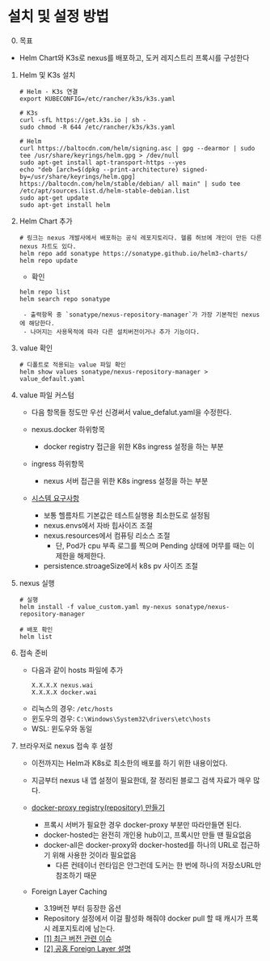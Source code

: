 # 설치 및 설정 방법
0. 목표
- Helm Chart와 K3s로 nexus를 배포하고, 도커 레지스트리 프록시를 구성한다

1. Helm 및 K3s 설치
    ```
    # Helm - K3s 연결
    export KUBECONFIG=/etc/rancher/k3s/k3s.yaml

    # K3s
    curl -sfL https://get.k3s.io | sh -
    sudo chmod -R 644 /etc/rancher/k3s/k3s.yaml

    # Helm
    curl https://baltocdn.com/helm/signing.asc | gpg --dearmor | sudo tee /usr/share/keyrings/helm.gpg > /dev/null
    sudo apt-get install apt-transport-https --yes
    echo "deb [arch=$(dpkg --print-architecture) signed-by=/usr/share/keyrings/helm.gpg] https://baltocdn.com/helm/stable/debian/ all main" | sudo tee /etc/apt/sources.list.d/helm-stable-debian.list
    sudo apt-get update
    sudo apt-get install helm
    ```

2. Helm Chart 추가
    ```
    # 링크는 nexus 개발사에서 배포하는 공식 레포지토리다. 헬름 허브에 개인이 만든 다른 nexus 차트도 있다.
    helm repo add sonatype https://sonatype.github.io/helm3-charts/
    helm repo update
    ```
    - 확인
    ```
    helm repo list
    helm search repo sonatype
    ```
        - 출력항목 중 `sonatype/nexus-repository-manager`가 가장 기본적인 nexus에 해당한다.
        - 나머지는 사용목적에 따라 다른 설치버전이거나 추가 기능이다.

3. value 확인
    ```
    # 디폴트로 적용되는 value 파일 확인
    helm show values sonatype/nexus-repository-manager > value_default.yaml
    ```

4. value 파일 커스텀
    - 다음 항목들 정도만 우선 신경써서 value_defalut.yaml을 수정한다.

    - nexus.docker 하위항목
        - docker registry 접근을 위한 K8s ingress 설정을 하는 부분
    - ingress 하위항목
        - nexus 서버 접근을 위한 K8s ingress 설정을 하는 부분
    -  [시스템 요구사항](https://help.sonatype.com/repomanager3/product-information/sonatype-nexus-repository-system-requirements)
        - 보통 헬름차트 기본값은 테스트실행용 최소한도로 설정됨
        - nexus.envs에서 자바 힙사이즈 조절
        - nexus.resources에서 컴퓨팅 리소스 조절
            - 단, Pod가 cpu 부족 로그를 찍으며 Pending 상태에 머무를 때는 이 제한을 해제한다.
        - persistence.stroageSize에서 k8s pv 사이즈 조절
    
5. nexus 실행
    ```
    # 실행
    helm install -f value_custom.yaml my-nexus sonatype/nexus-repository-manager

    # 배포 확인
    helm list
    ```

6. 접속 준비
    - 다음과 같이 hosts 파일에 추가
        ```
        X.X.X.X nexus.wai
        X.X.X.X docker.wai
        ```
    - 리눅스의 경우: `/etc/hosts`
    - 윈도우의 경우: `C:\Windows\System32\drivers\etc\hosts`
    - WSL: 윈도우와 동일

7. 브라우저로 nexus 접속 후 설정
    - 이전까지는 Helm과 K8s로 최소한의 배포를 하기 위한 내용이었다.
    - 지금부터 nexus 내 앱 설정이 필요한데, 잘 정리된 블로그 검색 자료가 매우 많다.

    - [docker-proxy registry(repository) 만들기](https://mtijhof.wordpress.com/2018/07/23/using-nexus-oss-as-a-proxy-cache-for-docker-images/)
        - 프록시 서버가 필요한 경우 docker-proxy 부분만 따라만들면 된다.
        - docker-hosted는 완전히 개인용 hub이고, 프록시만 만들 땐 필요없음
        - docker-all은 docker-proxy와 docker-hosted를 하나의 URL로 접근하기 위해 사용한 것이라 필요없음
            - 다른 컨테이너 런타임은 안그런데 도커는 한 번에 하나의 저장소URL만 참조하기 때문
        
    - Foreign Layer Caching
        - 3.19버전 부터 등장한 옵션
        - Repository 설정에서 이걸 활성화 해줘야 docker pull 할 때 캐시가 프록시 레포지토리에 남는다.
        - [[1] 최근 버전 관련 이슈](https://community.sonatype.com/t/caching-images-on-docker-proxy-repository/3496/4)
        - [[2] 공홈 Foreign Layer 설명](https://help.sonatype.com/repomanager3/nexus-repository-administration/formats/docker-registry/foreign-layers)
